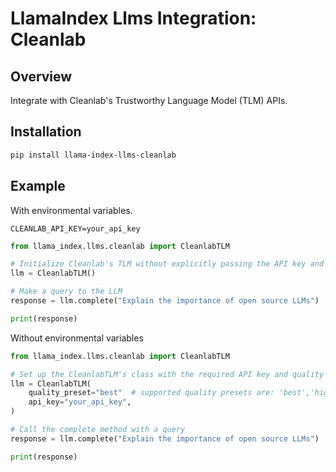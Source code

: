 # LlamaIndex Llms Integration: Cleanlab

## Overview

Integrate with Cleanlab's Trustworthy Language Model (TLM) APIs.

## Installation

```bash
pip install llama-index-llms-cleanlab
```

## Example

With environmental variables.

```.env
CLEANLAB_API_KEY=your_api_key
```

```python
from llama_index.llms.cleanlab import CleanlabTLM

# Initialize Cleanlab's TLM without explicitly passing the API key and base
llm = CleanlabTLM()

# Make a query to the LLM
response = llm.complete("Explain the importance of open source LLMs")

print(response)
```

Without environmental variables

```python
from llama_index.llms.cleanlab import CleanlabTLM

# Set up the CleanlabTLM's class with the required API key and quality preset
llm = CleanlabTLM(
    quality_preset="best"  # supported quality presets are: 'best','high','medium','low','base'
    api_key="your_api_key",
)

# Call the complete method with a query
response = llm.complete("Explain the importance of open source LLMs")

print(response)
```
